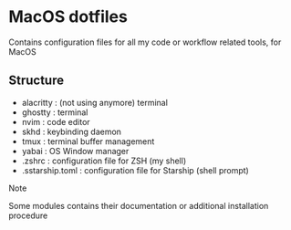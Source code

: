# MacOS dotfiles
Contains configuration files for all my code or workflow related tools, for MacOS

## Structure
- alacritty : (not using anymore) terminal
- ghostty : terminal
- nvim : code editor
- skhd : keybinding daemon
- tmux : terminal buffer management
- yabai : OS Window manager
- .zshrc : configuration file for ZSH (my shell)
- .sstarship.toml : configuration file for Starship (shell prompt)

> [!note]
> Some modules contains their documentation or additional installation procedure
